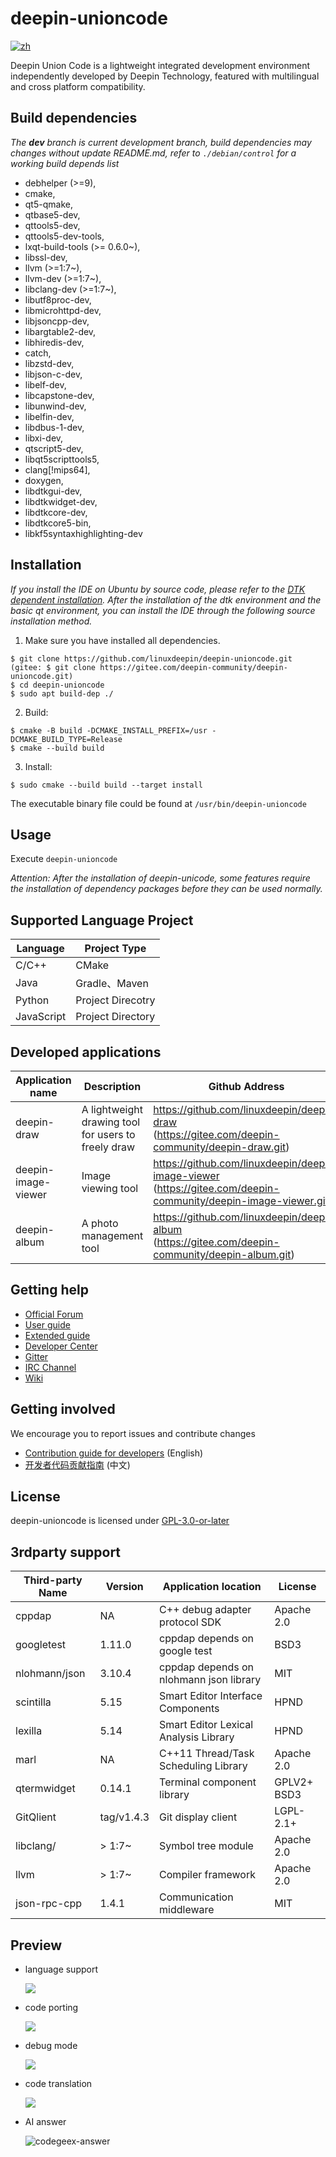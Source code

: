 # deepin-unioncode

[![zh](https://img.shields.io/badge/lang-zh-red.svg)](./README.md)

Deepin Union Code is a lightweight integrated development environment independently developed by Deepin Technology, featured with multilingual and cross platform compatibility.

## Build dependencies

_The **dev** branch is current development branch, build dependencies may changes without update README.md, refer to `./debian/control` for a working build depends list_

-  debhelper (>=9),
-  cmake,
-  qt5-qmake,
-  qtbase5-dev,
-  qttools5-dev,
-  qttools5-dev-tools,
-  lxqt-build-tools (>= 0.6.0~),
-  libssl-dev,
-  llvm (>=1:7~),
-  llvm-dev (>=1:7~),
-  libclang-dev (>=1:7~),
-  libutf8proc-dev,
-  libmicrohttpd-dev,
-  libjsoncpp-dev,
-  libargtable2-dev,
-  libhiredis-dev,
-  catch,
-  libzstd-dev,
-  libjson-c-dev,
-  libelf-dev,
-  libcapstone-dev,
-  libunwind-dev, 
-  libelfin-dev,
-  libdbus-1-dev,
-  libxi-dev,
-  qtscript5-dev,
-  libqt5scripttools5,
-  clang[!mips64],
-  doxygen,
-  libdtkgui-dev,
-  libdtkwidget-dev,
-  libdtkcore-dev,
-  libdtkcore5-bin,
-  libkf5syntaxhighlighting-dev

## Installation

   *If you install the IDE on Ubuntu by source code, please refer to the [DTK dependent installation](./docs/dtk-install-guide.en.md). After the installation of the dtk environment and the basic qt environment, you can install the IDE through the following source installation method.*

1. Make sure you have installed all dependencies.

``` shell
$ git clone https://github.com/linuxdeepin/deepin-unioncode.git
(gitee: $ git clone https://gitee.com/deepin-community/deepin-unioncode.git)
$ cd deepin-unioncode
$ sudo apt build-dep ./
```

2. Build:

```shell
$ cmake -B build -DCMAKE_INSTALL_PREFIX=/usr -DCMAKE_BUILD_TYPE=Release
$ cmake --build build
```

3. Install:

```shell
$ sudo cmake --build build --target install
```

The executable binary file could be found at `/usr/bin/deepin-unioncode`

## Usage

Execute `deepin-unioncode`

*Attention: After the installation of deepin-unicode, some features require the installation of dependency packages before they can be used normally.* 

## Supported Language Project

| Language   | Project Type      |
| ---------- | ----------------- |
| C/C++      | CMake             |
| Java       | Gradle、Maven     |
| Python     | Project Direcotry |
| JavaScript | Project Directory |

## Developed applications

| Application name    | Description                                         | Github Address                                               |
| ------------------- | --------------------------------------------------- | ------------------------------------------------------------ |
| deepin-draw         | A lightweight drawing tool for users to freely draw | https://github.com/linuxdeepin/deepin-draw<br />(https://gitee.com/deepin-community/deepin-draw.git) |
| deepin-image-viewer | Image viewing tool                                  | https://github.com/linuxdeepin/deepin-image-viewer<br />(https://gitee.com/deepin-community/deepin-image-viewer.git) |
| deepin-album        | A photo management tool                             | https://github.com/linuxdeepin/deepin-album<br />(https://gitee.com/deepin-community/deepin-album.git) |

## Getting help

 - [Official Forum](https://bbs.deepin.org/)
 - [User guide](https://wiki.deepin.org/zh/05_HOW-TO/02_%E5%BC%80%E5%8F%91%E7%9B%B8%E5%85%B3/deepin-unioncode)
 - [Extended guide](./docs/extended-guide.md)
 - [Developer Center](https://github.com/linuxdeepin/developer-center)
 - [Gitter](https://gitter.im/orgs/linuxdeepin/rooms)
 - [IRC Channel](https://webchat.freenode.net/?channels=deepin)
 - [Wiki](https://wiki.deepin.org/)

## Getting involved

We encourage you to report issues and contribute changes

 - [Contribution guide for developers](https://github.com/linuxdeepin/developer-center/wiki/Contribution-Guidelines-for-Developers-en) (English)
 - [开发者代码贡献指南](https://github.com/linuxdeepin/developer-center/wiki/Contribution-Guidelines-for-Developers) (中文)

## License

deepin-unioncode is licensed under [GPL-3.0-or-later](LICENSE)

## 3rdparty support

| Third-party Name | Version    | Application location                    | License     |
| ---------------- | ---------- | --------------------------------------- | ----------- |
| cppdap           | NA         | C++ debug adapter protocol SDK          | Apache 2.0  |
| googletest       | 1.11.0     | cppdap depends on google test           | BSD3        |
| nlohmann/json    | 3.10.4     | cppdap depends on nlohmann json library | MIT         |
| scintilla        | 5.15       | Smart Editor Interface Components       | HPND        |
| lexilla          | 5.14       | Smart Editor Lexical Analysis Library   | HPND        |
| marl             | NA         | C++11 Thread/Task Scheduling Library    | Apache 2.0  |
| qtermwidget      | 0.14.1     | Terminal component library              | GPLV2+ BSD3 |
| GitQlient        | tag/v1.4.3 | Git display client                      | LGPL-2.1+   |
| libclang/        | > 1:7~     | Symbol tree module                      | Apache  2.0 |
| llvm             | > 1:7~     | Compiler framework                      | Apache  2.0 |
| json-rpc-cpp     | 1.4.1      | Communication middleware                | MIT         |


## Preview

- language support

  ![](./docs/rc/language-support.png)

- code porting

  ![](./docs/rc/code-porting.png)

- debug mode

  ![](./docs/rc/debug-mode.png)

- code translation

  ![](./docs/rc/codegeex-translate.png)

- AI answer

  ![codegeex-answer](./docs/rc/codegeex-answer.png)

